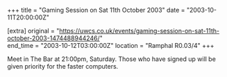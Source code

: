 +++
title = "Gaming Session on Sat 11th October 2003"
date = "2003-10-11T20:00:00Z"

[extra]
original = "https://uwcs.co.uk/events/gaming-session-on-sat-11th-october-2003-1474488944246/"    
end_time = "2003-10-12T03:00:00Z"
location = "Ramphal R0.03/4"
+++

Meet in The Bar at 21:00pm, Saturday. Those who have signed up will be given priority for the faster computers.

